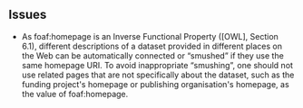 

## Issues

- As foaf:homepage is an Inverse Functional Property ([OWL], Section 6.1), different descriptions of a dataset provided in different places on the Web can be automatically connected or “smushed” if they use the same homepage URI. To avoid inappropriate “smushing”, one should not use related pages that are not specifically about the dataset, such as the funding project's homepage or publishing organisation's homepage, as the value of foaf:homepage.
